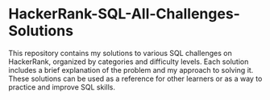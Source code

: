 # HackerRank-SQL-All-Challenges-Solutions
This repository contains my solutions to various SQL challenges on HackerRank, organized by categories and difficulty levels. Each solution includes a brief explanation of the problem and my approach to solving it. These solutions can be used as a reference for other learners or as a way to practice and improve SQL skills.
